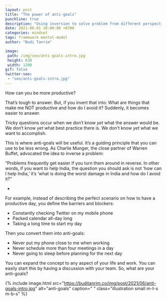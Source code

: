 ```yaml
---
layout: post
title: "The power of anti-goals"
punchline: true
description: "Using inversion to solve problem from different perspective."
date: 2021-06-01 10:00:00 +0700
categories: mindset
tags: framework mental-model
author: "Budi Tanrim"

image:
 path: /img/seo/anti-goals-intro.jpg
 height: 630
 width: 1200
gif: false
twitter-seo: 
 - "seo/anti-goals-intro.jpg"
---
```


How can you be more productive?

That’s tough to answer. But, if you invert that into: What are things that make me NOT productive and how do I avoid it? Suddenly, it becomes easier to answer. 

Tricky questions occur when we don’t know _yet_ what the answer would be. We don’t know _yet_ what best practice there is. We don’t know _yet_ what we want to accomplish.

This is where anti-goals will be useful. It’s a guiding principle that you can use to be less wrong. As Charlie Munger, the close partner of Warren Buffet, advocated the idea to inverse a problem:

“Problems frequently get easier if you turn them around in reverse. In other words, if you want to help India, the question you should ask is not ‘how can I help India,’ it’s ‘what is doing the worst damage in India and how do I avoid it?” 

*

For example, instead of describing the perfect scenario on how to have a productive day, you define the barriers and blockers:

- Constantly checking Twitter on my mobile phone
- Packed calendar all-day long
- Taking a long time to start my day

Then you convert them into anti-goals:
- Never put my phone close to me when working
- Never schedule more than four meetings in a day
- Never going to sleep before planning for the next day

You can expand the concept to any aspect of your life and work. You can easily start this by having a discussion with your team. So, what are your anti-goals?

{% include image.html 
src="https://buditanrim.co/img/post/2021/06/anti-goals-intro.jpg" 
alt="anti-goals" 
caption=" "
class="illustration small m-t-s m-b-s" %}